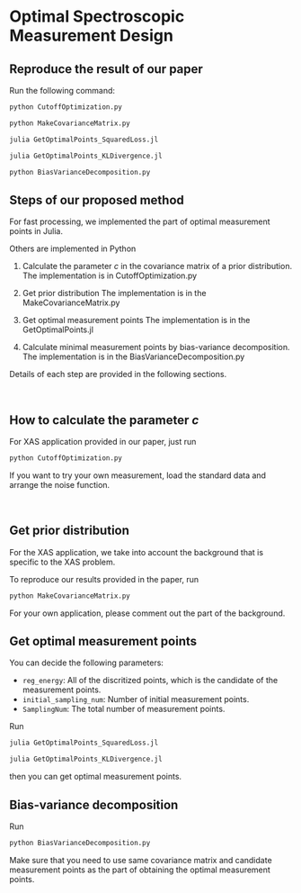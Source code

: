 # Optimal Spectroscopic Measurement Design

## Reproduce the result of our paper
Run the following command: 
```bash
python CutoffOptimization.py
```
```bash
python MakeCovarianceMatrix.py
```
```bash
julia GetOptimalPoints_SquaredLoss.jl
```
```bash
julia GetOptimalPoints_KLDivergence.jl
```
```bash
python BiasVarianceDecomposition.py
```

## Steps of our proposed method
For fast processing, we implemented the part of optimal measurement points in Julia.

Others are implemented in Python
1. Calculate the parameter $c$ in the covariance matrix of a prior distribution.
   The implementation is in CutoffOptimization.py
   
2. Get prior distribution
   The implementation is in the MakeCovarianceMatrix.py

3. Get optimal measurement points
   The implementation is in the GetOptimalPoints.jl

4. Calculate minimal measurement points by bias-variance decomposition.
   The implementation is in the BiasVarianceDecomposition.py
   
Details of each step are provided in the following sections.  

<br>

## How to calculate the parameter $c$
For XAS application provided in our paper, just run   
```bash
python CutoffOptimization.py
```
If you want to try your own measurement, load the standard data and arrange the noise function.


<br>

## Get prior distribution
For the XAS application, we take into account the background that is specific to the XAS problem.

To reproduce our results provided in the paper, run
```bash
python MakeCovarianceMatrix.py
```
For your own application, please comment out the part of the background.


## Get optimal measurement points
You can decide the following parameters:
- `reg_energy`: All of the discritized points, which is the candidate of the measurement points.
- `initial_sampling_num`: Number of initial measurement points.
- `SamplingNum`: The total number of measurement points.

Run
```bash
julia GetOptimalPoints_SquaredLoss.jl
```
```bash
julia GetOptimalPoints_KLDivergence.jl
```
then you can get optimal measurement points. 

## Bias-variance decomposition
Run
```bash
python BiasVarianceDecomposition.py
```
Make sure that you need to use same covariance matrix and candidate measurement points as the part of obtaining the optimal measurement points.

